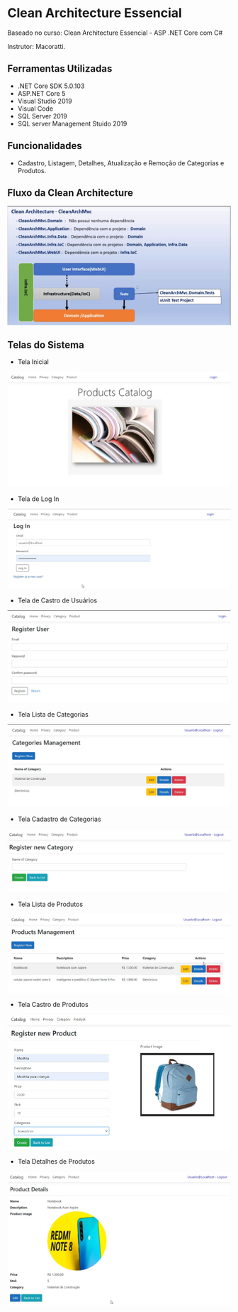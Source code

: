 # Clean Architecture Essencial 
Baseado no curso: Clean Architecture Essencial - ASP .NET Core com C#

Instrutor: Macoratti.


## Ferramentas Utilizadas 

- .NET Core SDK 5.0.103
- ASP.NET Core 5
- Visual Studio 2019
- Visual Code
- SQL Server 2019
- SQL server Management Stuido 2019

## Funcionalidades
- Cadastro, Listagem, Detalhes, Atualização e Remoção de Categorias e Produtos.

## Fluxo da Clean Architecture

![Fluxo](https://github.com/alvesRoniel/CleanArchitectureEssencial/blob/master/ImagensDaAplicacao/001_Fluxo.jpg)


## Telas do Sistema

- Tela Inicial

![Tela Inicial](https://github.com/alvesRoniel/CleanArchitectureEssencial/blob/master/ImagensDaAplicacao/002.jpg)

- Tela de Log In

![Tela de Login](https://github.com/alvesRoniel/CleanArchitectureEssencial/blob/master/ImagensDaAplicacao/003.jpg)


- Tela de Castro de Usuários

![Tela de Castro de Usuários](https://github.com/alvesRoniel/CleanArchitectureEssencial/blob/master/ImagensDaAplicacao/004.jpg)


- Tela Lista de Categorias

![Tela Lista de Categorias](https://github.com/alvesRoniel/CleanArchitectureEssencial/blob/master/ImagensDaAplicacao/005.jpg)


- Tela Cadastro de Categorias

![Tela Cadastro de Categorias](https://github.com/alvesRoniel/CleanArchitectureEssencial/blob/master/ImagensDaAplicacao/006.jpg)


- Tela Lista de Produtos

![Tela Cadastro de Categorias](https://github.com/alvesRoniel/CleanArchitectureEssencial/blob/master/ImagensDaAplicacao/008.jpg)


- Tela Castro de Produtos

![Tela Cadastro de Categorias](https://github.com/alvesRoniel/CleanArchitectureEssencial/blob/ImplementandoAAutenticacaoJWT/ImagensDaAplicacao/009.jpg)

- Tela Detalhes de Produtos

![Tela Detalhes de Produtos](https://github.com/alvesRoniel/CleanArchitectureEssencial/blob/ImplementandoAAutenticacaoJWT/ImagensDaAplicacao/011.jpg)

